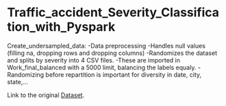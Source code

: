 # Traffic_accident_Severity_Classification_with_Pyspark

Create_undersampled_data: 
  -Data preprocessing
   -Handles null values (filling na, dropping rows and dropping columns)
   -Randomizes the dataset and splits by severity into 4 CSV files.
   -These are imported in Work_final_balanced with a 5000 limit, balancing the labels equaly. 
   -Randomizing before repartition is important for diversity in date, city, state,... 


Link to the original [Dataset](https://www.kaggle.com/datasets/sobhanmoosavi/us-accidents).

